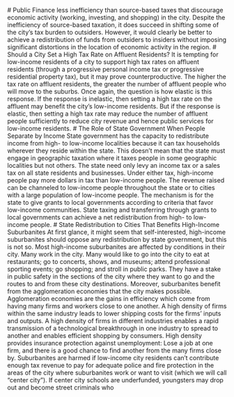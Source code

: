 \# Public Finance less inefficiency than source-based taxes that discourage economic activity (working, investing, and shopping) in the city. Despite the inefficiency of source-based taxation, it does succeed in shifting some of the city’s tax burden to outsiders. However, it would clearly be better to achieve a redistribution of funds from outsiders to insiders without imposing significant distortions in the location of economic activity in the region. # Should a City Set a High Tax Rate on Affluent Residents? It is tempting for low-income residents of a city to support high tax rates on affluent residents (through a progressive personal income tax or progressive residential property tax), but it may prove counterproductive. The higher the tax rate on affluent residents, the greater the number of affluent people who will move to the suburbs. Once again, the question is how elastic is this response. If the response is inelastic, then setting a high tax rate on the affluent may benefit the city’s low-income residents. But if the response is elastic, then setting a high tax rate may reduce the number of affluent people sufficiently to reduce city revenue and hence public services for low-income residents. # The Role of State Government When People Separate by Income State government has the capacity to redistribute income from high- to low-income localities because it can tax households wherever they reside within the state. This doesn’t mean that the state must engage in geographic taxation where it taxes people in some geographic localities but not others. The state need only levy an income tax or a sales tax on all state residents and businesses. Under either tax, high-income people pay more dollars in tax than low-income people. The revenue raised can be channeled to low-income people throughout the state or to cities with a large population of low-income people. The mechanism is for the state to give grants to local governments according to criteria that favor low-income communities. State taxing and transferring through grants to local governments can achieve a net redistribution from high- to low-income people. # State Redistribution to Cities That Benefits High-Income Suburbanites At first glance, it might seem that self-interested, high-income suburbanites should oppose any redistribution by state government, but this is not so. Most high-income suburbanites are affected by conditions in their city. Many work in the city. Many would like to go into the city to eat at restaurants; go to concerts, shows, and museums; attend professional sporting events; go shopping; and stroll in public parks. They have a stake in public safety in the sections of the city where they want to go and the routes to and from these city destinations. Moreover, suburbanites benefit from the agglomeration economies that the city makes possible. Agglomeration economies are the gains in efficiency which come from having many firms and workers close to one another. A high density of firms within the same industry leads to lower shipping costs for the firms’ inputs and outputs. A high density of firms in different industries enables a rapid transmission of a technological breakthrough in one industry to spread to another and enables efficient shopping by consumers. High density provides insurance protection against unemployment: Lose a job at one firm, and there is a good chance to find another from the many firms close by. Suburbanites are harmed if low-income city residents can’t contribute enough tax revenue to pay for adequate police and fire protection in the areas of the city where suburbanites work or want to visit (which we will call “center city”). If center city schools are underfunded, youngsters may drop out and become street criminals who